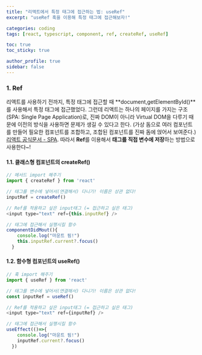 ```yaml
---
title: "리액트에서 특정 태그에 접근하는 법: useRef"
excerpt: "useRef 훅을 이용해 특정 태그에 접근해보자!"

categories: coding
tags: [react, typescript, component, ref, createRef, useRef]

toc: true
toc_sticky: true

author_profile: true
sidebar: false
---
```


### 1. Ref
리액트를 사용하기 전까지, 특정 태그에 접근할 때 **document,getElementById()**를 사용해서 특정 태그에 접근했었다. 그런데 리액트는 하나의 페이지를 가지는 구조(SPA: Single Page Application)로, 진짜 DOM이 아니라 Virtual DOM을 다루기 때문에 이전의 방식을 사용하면 문제가 생길 수 있다고 한다. (가상 돔으로 여러 컴포넌트를 만들어 필요한 컴포넌트를 조합하고, 조합된 컴포넌트를 진짜 돔에 얹어서 보여준다.) [리액트 공식문서 - SPA](https://reactjs.org/docs/glossary.html#single-page-application). 따라서 **Ref**를 이용해서 **태그를 직접 변수에 저장**하는 방법으로 사용한다~!

#### 1.1. 클래스형 컴포넌트의 createRef()

```javascript
// 메서드 import 해주기
import { createRef } from 'react'

// 태그를 변수에 넣어서(연결해서) 다니기! 이름은 상관 없다!
inputRef = createRef()

// Ref를 적용하고 싶은 input태그 (= 접근하고 싶은 태그)
<input type="text" ref={this.inputRef} />

// 태그에 접근해서 실행시킬 함수
componentDidMout(){
    console.log("마운트 됨!")
    this.inputRef.current?.focus()
  }
```

#### 1.2. 함수형 컴포넌트의 useRef()

```javascript
// 훅 import 해주기
import { useRef } from 'react'

// 태그를 변수에 넣어서(연결해서) 다니기! 이름은 상관 없다!
const inputRef = useRef()

// Ref를 적용하고 싶은 input태그 (= 접근하고 싶은 태그)
<input type="text" ref={inputRef} />

// 태그에 접근해서 실행시킬 함수
useEffect(()=>{
    console.log("마운트 됨!")
    inputRef.current?.focus()
  })
```